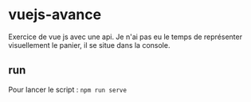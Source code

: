 # vuejs-avance
Exercice de vue js avec une api. Je n'ai pas eu le temps de représenter visuellement le panier, il se situe dans la console. 
## run 
Pour lancer le script : ```npm run serve```
